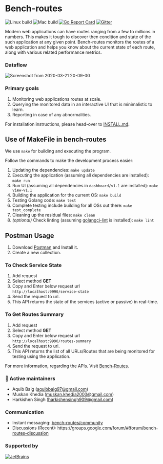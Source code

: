 # Bench-routes

![Linux build](https://github.com/bench-routes/bench-routes/actions/workflows/build-linux.yml/badge.svg)
![Mac build](https://github.com/bench-routes/bench-routes/actions/workflows/build-mac.yml/badge.svg)
[![Go Report Card](https://goreportcard.com/badge/github.com/bench-routes/bench-routes)](https://goreportcard.com/report/github.com/bench-routes/bench-routes)
[![Gitter](https://img.shields.io/badge/join%20discussions%20on%20gitter-%23benchroutes-green/)](https://gitter.im/bench-routes/community#)

Modern web applications can have routes ranging from a few to millions in numbers. This makes it tough to discover then
condition and state of the such application at any given point. Bench-routes monitors the routes of a web application
and helps you know about the current state of each route, along with various related performance metrics.

### Dataflow

![Screenshot from 2020-03-21 20-09-00](https://user-images.githubusercontent.com/33792202/77228928-b139e900-6bb0-11ea-877b-54afffd2aa53.png)

### Primary goals
1. Monitoring web applications routes at scale.
2. Querying the monitored data in an interactive UI that is minimalistic to learn.
3. Reporting in case of any abnormalities.

For installation instructions, please head-over to [INSTALL.md](https://github.com/bench-routes/bench-routes/blob/master/INSTALL.md).

## Use of MakeFile in bench-routes
We use `make` for building and executing the program.

Follow the commands to make the development process easier:

1. Updating the dependencies: `make update`
2. Executing the application (assuming all dependencies are installed): `make run`
2. Run UI (assuming all dependencies in `dashboard/v1.1` are installed): `make view-v1.1`
2. Building the application for the current OS: `make build`
3. Testing Golang code: `make test`
4. Complete testing include building for all OSs out there: `make test_complete`
5. Cleaning up the residual files: `make clean`
6. *(optional)* Check linting (assuming [golangci-lint](https://github.com/golangci/golangci-lint#install) is installed): `make lint`

## Postman Usage
1. Download [Postman](https://www.postman.com/downloads/) and Install it.
2. Create a new collection.

### To Check Service State
1. Add request
2. Select method **GET**
3. Copy and Enter below request url  
`http://localhost:9990/service-state` 
4. Send the request to url.
5. This API returns the state of the services (active or passive) in real-time.

### To Get Routes Summary
1. Add request
2. Select method **GET**
3. Copy and Enter below request url  
`http://localhost:9990/routes-summary` 
4. Send the request to url.
5. This API returns the list of all URLs/Routes that are being monitored for testing using the application.

For more information, regarding the APIs. Visit [Bench-Routes](https://documenter.getpostman.com/view/6521254/SzRuWqq9?version=latest).
 
### 👬 Active maintainers

- Aquib Baig (aquibbaig97@gmail.com)
- Muskan Khedia (muskan.khedia2000@gmail.com)
- Harkishen Singh (harkishensingh909@gmail.com)

### Communication

- Instant messaging: [bench-routes/community](https://gitter.im/bench-routes/community)
- Discussions (Recent): https://groups.google.com/forum/#!forum/bench-routes-discussion
   
### Supported by

[![JetBrains](https://user-images.githubusercontent.com/36980003/111029750-5b46fc80-8424-11eb-800f-ad7f64844f0d.png)](https://jb.gg/OpenSource)
